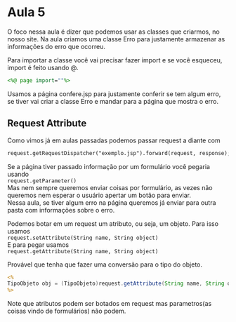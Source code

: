 # Aula 5
O foco nessa aula é dizer que podemos usar as classes que criarmos, no nosso site. Na aula criamos uma classe Erro para justamente armazenar as informações do erro que ocorreu.  

Para importar a classe você vai precisar fazer import e se você esqueceu, import é feito usando @.  
```JSP
<%@ page import=""%>
```

Usamos a página confere.jsp para justamente conferir se tem algum erro, se tiver vai criar a classe Erro e mandar para a página que mostra o erro.  

## Request Attribute
Como vimos já em aulas passadas podemos passar request a diante com
```JSP
request.getRequestDispatcher("exemplo.jsp").forward(request, response);
```

Se a página tiver passado informação por um formulário você pegaria usando  
`request.getParameter()`  
Mas nem sempre queremos enviar coisas por formulário, as vezes não queremos nem esperar o usuário apertar um botão para enviar.  
Nessa aula, se tiver algum erro na página queremos já enviar para outra pasta com informações sobre o erro.  

Podemos botar em um request um atributo, ou seja, um objeto. Para isso usamos  
`request.setAttribute(String name, String object)`  
E para pegar usamos  
`request.getAttribute(String name, String object)`  

Provável que tenha que fazer uma conversão para o tipo do objeto.  
```JSP
<%
TipoObjeto obj = (TipoObjeto)request.getAttribute(String name, String object);
%>
```

Note que atributos podem ser botados em request mas parametros(as coisas vindo de formulários) não podem.  
